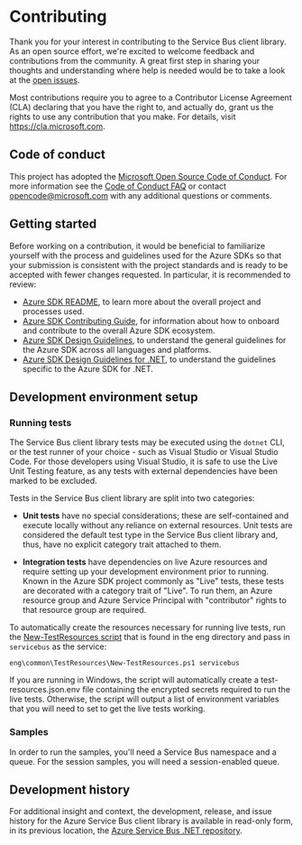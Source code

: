 # Contributing

Thank you for your interest in contributing to the Service Bus client library.  As an open source effort, we're excited to welcome feedback and contributions from the community.  A great first step in sharing your thoughts and understanding where help is needed would be to take a look at the [open issues](https://github.com/Azure/azure-sdk-for-net/issues?q=is%3Aopen+is%3Aissue+label%3AClient+label%3A%22Service+Bus%22).

Most contributions require you to agree to a Contributor License Agreement (CLA) declaring that you have the right to, and actually do, grant us the rights to use any contribution that you make. For details, visit https://cla.microsoft.com.

## Code of conduct

This project has adopted the [Microsoft Open Source Code of Conduct](https://opensource.microsoft.com/codeofconduct/). For more information see the [Code of Conduct FAQ](https://opensource.microsoft.com/codeofconduct/faq/) or contact [opencode@microsoft.com](mailto:opencode@microsoft.com) with any additional questions or comments.

## Getting started

Before working on a contribution, it would be beneficial to familiarize yourself with the process and guidelines used for the Azure SDKs so that your submission is consistent with the project standards and is ready to be accepted with fewer changes requested.  In particular, it is recommended to review:

  - [Azure SDK README](https://github.com/Azure/azure-sdk), to learn more about the overall project and processes used.
  - [Azure SDK Contributing Guide](https://github.com/Azure/azure-sdk-for-net/blob/main/CONTRIBUTING.md), for information about how to onboard and contribute to the overall Azure SDK ecosystem.
  - [Azure SDK Design Guidelines](https://azure.github.io/azure-sdk/general_introduction.html), to understand the general guidelines for the Azure SDK across all languages and platforms.
  - [Azure SDK Design Guidelines for .NET](https://azure.github.io/azure-sdk/dotnet_introduction.html), to understand the guidelines specific to the Azure SDK for .NET.

## Development environment setup

### Running tests

The Service Bus client library tests may be executed using the `dotnet` CLI, or the test runner of your choice - such as Visual Studio or Visual Studio Code. For those developers using Visual Studio, it is safe to use the Live Unit Testing feature, as any tests with external dependencies have been marked to be excluded.

Tests in the Service Bus client library are split into two categories:

- **Unit tests** have no special considerations; these are self-contained and execute locally without any reliance on external resources. Unit tests are considered the default test type in the Service Bus client library and, thus, have no explicit category trait attached to them.

- **Integration tests** have dependencies on live Azure resources and require setting up your development environment prior to running. Known in the Azure SDK project commonly as "Live" tests, these tests are decorated with a category trait of "Live". To run them, an Azure resource group and Azure Service Principal with "contributor" rights to that resource group are required.

To automatically create the resources necessary for running live tests, run the [New-TestResources script](https://github.com/Azure/azure-sdk-for-net/blob/main/eng/common/TestResources/New-TestResources.ps1) that is found in the eng directory and pass in `servicebus` as the service:

```eng\common\TestResources\New-TestResources.ps1 servicebus```

If you are running in Windows, the script will automatically create a test-resources.json.env file containing the encrypted secrets required to run the live tests. Otherwise, the script will output a list of environment variables that you will need to set to get the live tests working.

### Samples

In order to run the samples, you'll need a Service Bus namespace and a queue. For the session samples, you will need a session-enabled queue.

## Development history

For additional insight and context, the development, release, and issue history for the Azure Service Bus client library is available in read-only form, in its previous location, the [Azure Service Bus .NET repository](https://github.com/Azure/azure-service-bus-dotnet).